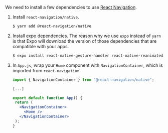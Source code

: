 We need to install a few dependencies to use [React Navigation](https://reactnavigation.org/docs/getting-started/).

1. Install `react-navigation/native`.

   ```bash
   $ yarn add @react-navigation/native
   ```

2. Install expo dependencies. The reason why we use `expo` instead of `yarn` is that Expo will download the version of those dependencies that are compatible with your apps.

   ```bash
   $ expo install react-native-gesture-handler react-native-reanimated react-native-screens react-native-safe-area-context @react-native-community/masked-view
   ```

3. In `App.js`, wrap your `Home` component with `NavigationContainer`, which is imported from `react-navigation`.

   ```jsx
   import { NavigationContainer } from "@react-navigation/native";

   [...]

   export default function App() {
    return (
      <NavigationContainer>
        <Home />
      </NavigationContainer>
    );
   }
   ```
